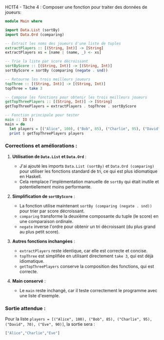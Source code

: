 HC1T4 - Tâche 4 : Composer une fonction pour traiter des données de joueurs:

```haskell
module Main where

import Data.List (sortBy)
import Data.Ord (comparing)

-- Extrait les noms des joueurs d'une liste de tuples
extractPlayers :: [(String, Int)] -> [String]
extractPlayers xs = [name | (name, _) <- xs]

-- Trie la liste par score décroissant
sortByScore :: [(String, Int)] -> [(String, Int)]
sortByScore = sortBy (comparing (negate . snd))

-- Retourne les trois meilleurs joueurs
topThree :: [(String, Int)] -> [(String, Int)]
topThree = take 3

-- Compose les fonctions pour obtenir les trois meilleurs joueurs
getTopThreePlayers :: [(String, Int)] -> [String]
getTopThreePlayers = extractPlayers . topThree . sortByScore

-- Fonction principale pour tester
main :: IO ()
main = do
  let players = [("Alice", 100), ("Bob", 85), ("Charlie", 95), ("David", 70), ("Eve", 90)]
  print $ getTopThreePlayers players
```

### Corrections et améliorations :
1. **Utilisation de `Data.List` et `Data.Ord`** :
   - J'ai ajouté les imports `Data.List (sortBy)` et `Data.Ord (comparing)` pour utiliser les fonctions standard de tri, ce qui est plus idiomatique en Haskell.
   - Cela remplace l'implémentation manuelle de `sortBy` qui était inutile et potentiellement moins performante.

2. **Simplification de `sortByScore`** :
   - La fonction utilise maintenant `sortBy (comparing (negate . snd))` pour trier par score décroissant.
   - `comparing` transforme la deuxième composante du tuple (le score) en une comparaison ordinale.
   - `negate` inverse l'ordre pour obtenir un tri décroissant (du plus grand au plus petit score).

3. **Autres fonctions inchangées** :
   - `extractPlayers` reste identique, car elle est correcte et concise.
   - `topThree` est simplifiée en utilisant directement `take 3`, qui est déjà idiomatique.
   - `getTopThreePlayers` conserve la composition des fonctions, qui est correcte.

4. **Main conservé** :
   - Le `main` reste inchangé, car il teste correctement le programme avec une liste d'exemple.

### Sortie attendue :
Pour la liste `players = [("Alice", 100), ("Bob", 85), ("Charlie", 95), ("David", 70), ("Eve", 90)]`, la sortie sera :
```haskell
["Alice","Charlie","Eve"]
```
